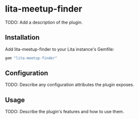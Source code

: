 # lita-meetup-finder

TODO: Add a description of the plugin.

## Installation

Add lita-meetup-finder to your Lita instance's Gemfile:

``` ruby
gem "lita-meetup-finder"
```

## Configuration

TODO: Describe any configuration attributes the plugin exposes.

## Usage

TODO: Describe the plugin's features and how to use them.
